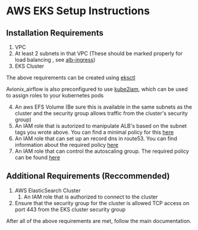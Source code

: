 # AWS EKS Setup Instructions

## Installation Requirements

1. VPC
2. At least 2 subnets in that VPC (These should be marked properly for load balancing
, see [alb-ingress](https://docs.aws.amazon.com/eks/latest/userguide/alb-ingress.html))
3. EKS Cluster

The above requirements can be created using [eksctl](https://eksctl.io/)

Avionix_airflow is also preconfigured to use [kube2iam](https://github.com/jtblin/kube2iam), 
which can be used to assign roles to your kubernetes pods

4. An aws EFS Volume (Be sure this is available in the same subnets as the cluster
 and the security group allows traffic from the cluster's security group)
5. An IAM role that is autorized to manipulate ALB's based on the subnet tags you
 wrote above. You can find a minimal policy for this [here](https://github.com/kubernetes-sigs/aws-alb-ingress-controller/blob/0338ed144f584c7a7738b4bf1d8ca8c827e7abb0/docs/examples/iam-policy.json#L117-L126)
6. An IAM role that can set up an record dns in route53. You can find information
 about the required policy [here](https://github.com/kubernetes-sigs/external-dns/blob/master/docs/tutorials/aws.md#iam-permissions)
7. An IAM role that can control the autoscaling group. The required policy can be
 found [here](https://docs.aws.amazon.com/eks/latest/userguide/cluster-autoscaler.html)

## Additional Requirements (Reccommended)

1. AWS ElasticSearch Cluster
    1. An IAM role that is authorized to connect to the cluster
2. Ensure that the security group for the cluster is allowed TCP access on port 443
 from the EKS cluster security group

 
After all of the above requirements are met, follow the main documentation.


 
 